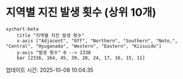 # 지역별 지진 발생 횟수 (상위 10개)

```mermaid
xychart-beta
    title "지역별 지진 발생 횟수"
    x-axis ["Adjacent", "Off", "Northern", "Southern", "Noto,", "Central", "Hyuganada", "Western", "Eastern", "Kiisuido"]
    y-axis "발생 횟수" 0 --> 2338
    bar [2336, 164, 45, 39, 28, 24, 17, 16, 15, 11]
```

업데이트 시간: 2025-10-08 10:04:35
